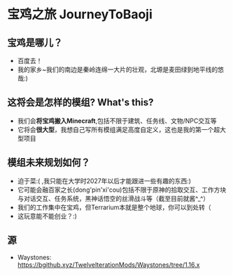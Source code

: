 # 宝鸡之旅 JourneyToBaoji 
## 宝鸡是哪儿？
- 百度去！
- 我的家乡~我们的南边是秦岭连绵一大片的壮观，北塬是麦田绿到地平线的悠哉:)
## 这将会是怎样的模组? What's this?
- 我们会**将宝鸡搬入Minecraft**,包括不限于建筑、任务线、文物/NPC交互等
- 它将会**很大型**，我想自己写所有模组满足高度自定义，这也是我的第一个超大型项目
## 模组未来规划如何？
- 迫于菜:( ,我只能在大学时2027年以后才能跟进一些有趣的东西:)
- 它可能会融百家之长(dong'pin'xi'cou)包括不限于原神的拾取交互、工作方块与对话交互、任务系统，黑神话悟空的丝滑战斗等（截至目前就酱^_^）
- 我们的工作集中在宝鸡，但Terrarium本就是整个地球，你可以到处转（
- 这玩意能不能创业？:)
## 源
- Waystones: https://bgithub.xyz/TwelveIterationMods/Waystones/tree/1.16.x
